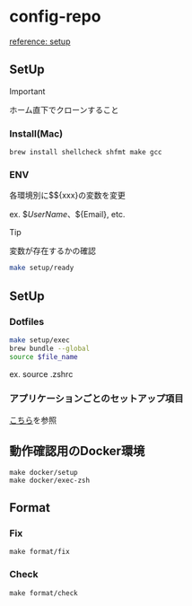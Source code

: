 # config-repo

[reference: setup](https://qiita.com/taiyo2001/items/2a5869f4f3b8b7aba081)

## SetUp
> [!IMPORTANT]
> ホーム直下でクローンすること

### Install(Mac)
```
brew install shellcheck shfmt make gcc
```

### ENV
各環境別に$${xxx}の変数を変更

ex. \$${UserName}、\$${Email}, etc.

> [!TIP]
> 変数が存在するかの確認
> ```sh
> make setup/ready
> ```

## SetUp
### Dotfiles
<!-- インタラクティブに Dotfiles を $HOME ディレクトリに移動 -->

```sh
make setup/exec
brew bundle --global
source $file_name
```
ex. source .zshrc

### アプリケーションごとのセットアップ項目

[こちら](./app/README.md)を参照


## 動作確認用のDocker環境
```
make docker/setup
make docker/exec-zsh
```

## Format
### Fix
```
make format/fix
```

### Check
```
make format/check
```
